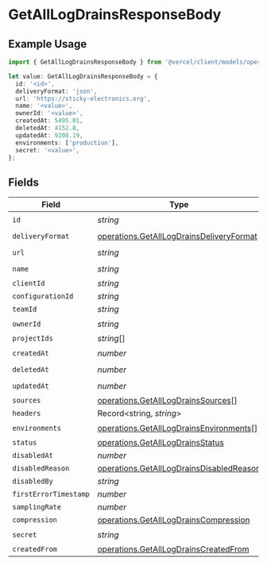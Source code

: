 # GetAllLogDrainsResponseBody

## Example Usage

```typescript
import { GetAllLogDrainsResponseBody } from '@vercel/client/models/operations';

let value: GetAllLogDrainsResponseBody = {
  id: '<id>',
  deliveryFormat: 'json',
  url: 'https://sticky-electronics.org',
  name: '<value>',
  ownerId: '<value>',
  createdAt: 5495.01,
  deletedAt: 4152.8,
  updatedAt: 9308.19,
  environments: ['production'],
  secret: '<value>',
};
```

## Fields

| Field                 | Type                                                                                                 | Required           | Description |
| --------------------- | ---------------------------------------------------------------------------------------------------- | ------------------ | ----------- |
| `id`                  | _string_                                                                                             | :heavy_check_mark: | N/A         |
| `deliveryFormat`      | [operations.GetAllLogDrainsDeliveryFormat](../../models/operations/getalllogdrainsdeliveryformat.md) | :heavy_check_mark: | N/A         |
| `url`                 | _string_                                                                                             | :heavy_check_mark: | N/A         |
| `name`                | _string_                                                                                             | :heavy_check_mark: | N/A         |
| `clientId`            | _string_                                                                                             | :heavy_minus_sign: | N/A         |
| `configurationId`     | _string_                                                                                             | :heavy_minus_sign: | N/A         |
| `teamId`              | _string_                                                                                             | :heavy_minus_sign: | N/A         |
| `ownerId`             | _string_                                                                                             | :heavy_check_mark: | N/A         |
| `projectIds`          | _string_[]                                                                                           | :heavy_minus_sign: | N/A         |
| `createdAt`           | _number_                                                                                             | :heavy_check_mark: | N/A         |
| `deletedAt`           | _number_                                                                                             | :heavy_check_mark: | N/A         |
| `updatedAt`           | _number_                                                                                             | :heavy_check_mark: | N/A         |
| `sources`             | [operations.GetAllLogDrainsSources](../../models/operations/getalllogdrainssources.md)[]             | :heavy_minus_sign: | N/A         |
| `headers`             | Record<string, _string_>                                                                             | :heavy_minus_sign: | N/A         |
| `environments`        | [operations.GetAllLogDrainsEnvironments](../../models/operations/getalllogdrainsenvironments.md)[]   | :heavy_check_mark: | N/A         |
| `status`              | [operations.GetAllLogDrainsStatus](../../models/operations/getalllogdrainsstatus.md)                 | :heavy_minus_sign: | N/A         |
| `disabledAt`          | _number_                                                                                             | :heavy_minus_sign: | N/A         |
| `disabledReason`      | [operations.GetAllLogDrainsDisabledReason](../../models/operations/getalllogdrainsdisabledreason.md) | :heavy_minus_sign: | N/A         |
| `disabledBy`          | _string_                                                                                             | :heavy_minus_sign: | N/A         |
| `firstErrorTimestamp` | _number_                                                                                             | :heavy_minus_sign: | N/A         |
| `samplingRate`        | _number_                                                                                             | :heavy_minus_sign: | N/A         |
| `compression`         | [operations.GetAllLogDrainsCompression](../../models/operations/getalllogdrainscompression.md)       | :heavy_minus_sign: | N/A         |
| `secret`              | _string_                                                                                             | :heavy_check_mark: | N/A         |
| `createdFrom`         | [operations.GetAllLogDrainsCreatedFrom](../../models/operations/getalllogdrainscreatedfrom.md)       | :heavy_minus_sign: | N/A         |
